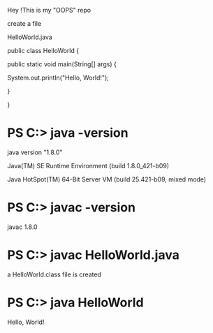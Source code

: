 Hey !This is my "OOPS" repo <p>
create a file <p>
HelloWorld.java <p>
public class HelloWorld { <p>
    public static void main(String[] args) {<p>
        System.out.println("Hello, World!"); <p>
    } <p>
} <p>
<h1>PS C:> java -version</h1>
java version "1.8.0"<p>
Java(TM) SE Runtime Environment (build 1.8.0_421-b09)<p>
Java HotSpot(TM) 64-Bit Server VM (build 25.421-b09, mixed mode)   <p> 
<h1>PS C:> javac -version</h1>
javac 1.8.0 <p>
<h1>PS C:> javac HelloWorld.java</h1>
<p>a HelloWorld.class file is created</p>
<h1>PS C:> java HelloWorld</h1>
Hello, World! <p>